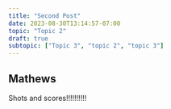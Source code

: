 ```yaml
---
title: "Second Post"
date: 2023-08-30T13:14:57-07:00
topic: "Topic 2"
draft: true
subtopic: ["Topic 3", "topic 2", "topic 3"]
---
```


## Mathews

Shots and scores!!!!!!!!!!